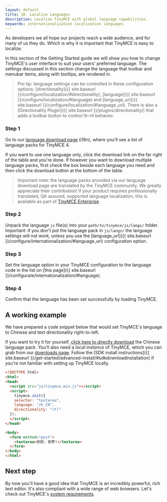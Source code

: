 ```yaml
---
layout: default
title: 10. Localize Languages
description: Localize TinyMCE with global language capabilities.
keywords: internationalization localization languages
---
```


As developers we all hope our projects reach a wide audience, and for many of us they do. Which is why it is important that TinyMCE is easy to localize.

In this section of the Getting Started guide we will show you how to change TinyMCE's user interface to suit your users' preferred language. The settings discussed in this section change the language that toolbar and menubar items, along with tooltips, are rendered in.


> Pro tip: language settings can be controlled in these configuration options: [directionality]({{ site.baseurl }}/configure/localization/#directionality), [language]({{ site.baseurl }}/configure/localization/#language) and  [language_url]({{ site.baseurl }}/configure/localization/#language_url). There is also a [Directionality Plugin]({{ site.baseurl }}/plugins/directionality/) that adds a toolbar button to control ltr-rtl behavior.

### Step 1

Go to our [language download page](http://www.tinymce.com/i18n/index.php) (i18n), where you'll see a list of language packs for TinyMCE 4.

If you want to use one language only, click the download link on the far right of the table and you're done. If however you want to download multiple language packs, first check the box beside each language you need and then click the download button at the bottom of the table.

> Important note: the language packs provided via our language download page are translated by the TinyMCE community. We greatly appreciate their contribution! If your product requires professionally translated, QA assured, supported language localization, this is available as part of [TinyMCE Enterprise](http://www.tinymce.com/enterprise).

### Step 2

Unpack the language `js` file(s) into your `path/to/tinymce/js/langs/` folder. Important: if you don't put the language pack in `js/langs/` the language settings will not work, unless you use the [language_url]({{ site.baseurl }}/configure/internationalization/#language_url) configuration option.

### Step 3

Set the language option in your TinyMCE configuration to the language code in the list on [this page]({{ site.baseurl }}/configurate/internationalization/#language).

### Step 4

Confirm that the language has been set successfully by loading TinyMCE.



## A working example

We have prepared a code snippet below that would set TinyMCE's language to Chinese and text directionality right-to-left.

If you want to try it for yourself, [click here to directly download](http://www.tinymce.com/i18n/download.php?download=zh_CN) the Chinese language pack. You'll also need a *local instance* of TinyMCE, which you can grab from our [downloads page](http://www.tinymce.com/download/). Follow the [SDK install instructions]({{ site.baseurl }}/get-started/advanced-install/#sdkdownloadinstallation) if you're not familiar with setting up TinyMCE locally.

```html
<!DOCTYPE html>
<html>
<head>
  <script src="js/tinymce.min.js"></script>
  <script>
    tinymce.init({
    selector: "textarea",
    language: "zh_CN",
    directionality: "rtl"
  });
  </script>
</head>

<body>
  <form method="post">
    <textarea>你好，世界!</textarea>
  </form>
</body>
</html>
```


## Next step

By now you'll have a good idea that TinyMCE is an incredibly powerful, rich text editor. It's also compliant with a wide range of web browsers. Let's check out TinyMCE's [system requirements](../system-requirements/).
